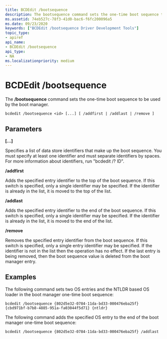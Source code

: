 ```yaml
---
title: BCDEdit /bootsequence
description: The bootsequence command sets the one-time boot sequence to be used by the boot manager.
ms.assetid: 74eb527c-78f3-41d0-bac6-f6fc200096a5
ms.date: 09/23/2020
keywords: ["BCDEdit /bootsequence Driver Development Tools"]
topic_type:
- apiref
api_name:
- BCDEdit /bootsequence
api_type:
- NA
ms.localizationpriority: medium
---
```


BCDEdit /bootsequence
============

The **/bootsequence** command sets the one-time boot sequence to be used by the boot manager.

``` syntax
bcdedit /bootsequence <id> [...] [ /addfirst | /addlast | /remove ]
```

## Parameters

**<id> [...]**

Specifies a list of data store identifiers that make up the boot sequence. You must specify at least one identifier and must
separate identifiers by spaces. For more information about identifiers, run "bcdedit /? ID".

**/addfirst**

Adds the specified entry identifier to the top of the boot sequence.  If this switch is specified, only a single
identifier may be specified.  If the identifier is already in the list, it is moved to the top of the list.

**/addlast**

Adds the specified entry identifier to the end of the boot sequence.  If this switch is specified, only a single
identifier may be specified.  If the identifier is already in the list, it is moved to the end of the list.

**/remove**

Removes the specified entry identifier from the boot sequence.  If this switch is specified, only a single
entry identifier may be specified.  If the identifier is not in the list then the operation has no effect. If
the last entry is being removed, then the boot sequence value is deleted from the boot manager entry.

## Examples

The following command sets two OS entries and the NTLDR based OS loader in the boot manager one-time boot sequence:

`bcdedit /bootsequence {802d5e32-0784-11da-bd33-000476eba25f} {cbd971bf-b7b8-4885-951a-fa03044f5d71} {ntldr}`

The following command adds the specified OS entry to the end of the boot manager one-time boot sequence:

`bcdedit /bootsequence {802d5e32-0784-11da-bd33-000476eba25f} /addlast`